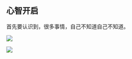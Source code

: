## 心智开启

首先要认识到，很多事情，自己不知道自己不知道。

![](http://p4hi9syd4.bkt.clouddn.com/2018-03-30-180330zhishiquan.jpg)

![](http://p4hi9syd4.bkt.clouddn.com/2018-03-30-005845.jpg)


